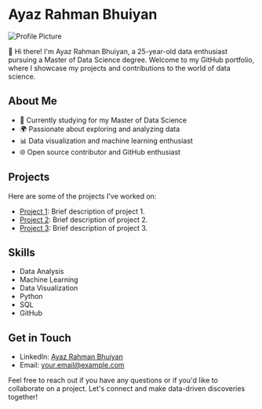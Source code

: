 # Ayaz Rahman Bhuiyan

![Profile Picture]([insert_profile_picture_url_here](https://drive.google.com/file/d/1LDuEkCLQ7ohmEvhJ1HDLcbcnD_59qMSK/view?usp=sharing))

👋 Hi there! I'm Ayaz Rahman Bhuiyan, a 25-year-old data enthusiast pursuing a Master of Data Science degree. Welcome to my GitHub portfolio, where I showcase my projects and contributions to the world of data science.

## About Me

- 🔬 Currently studying for my Master of Data Science
- 🌍 Passionate about exploring and analyzing data
- 📊 Data visualization and machine learning enthusiast
- 🌐 Open source contributor and GitHub enthusiast

## Projects

Here are some of the projects I've worked on:

- [Project 1](insert_project1_url_here): Brief description of project 1.
- [Project 2](insert_project2_url_here): Brief description of project 2.
- [Project 3](insert_project3_url_here): Brief description of project 3.

## Skills

- Data Analysis
- Machine Learning
- Data Visualization
- Python
- SQL
- GitHub

## Get in Touch

- LinkedIn: [Ayaz Rahman Bhuiyan](insert_linkedin_profile_url_here)
- Email: [your.email@example.com](mailto:your.email@example.com)

Feel free to reach out if you have any questions or if you'd like to collaborate on a project. Let's connect and make data-driven discoveries together!
